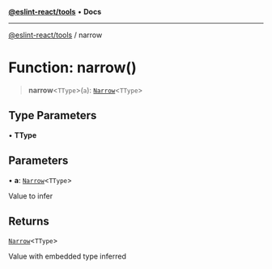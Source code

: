 [**@eslint-react/tools**](../README.md) • **Docs**

***

[@eslint-react/tools](../README.md) / narrow

# Function: narrow()

> **narrow**\<`TType`\>(`a`): [`Narrow`](../type-aliases/Narrow.md)\<`TType`\>

## Type Parameters

• **TType**

## Parameters

• **a**: [`Narrow`](../type-aliases/Narrow.md)\<`TType`\>

Value to infer

## Returns

[`Narrow`](../type-aliases/Narrow.md)\<`TType`\>

Value with embedded type inferred
